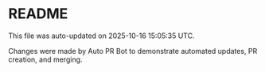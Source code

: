 # README

This file was auto-updated on 2025-10-16 15:05:35 UTC.

Changes were made by Auto PR Bot to demonstrate automated updates, PR creation, and merging.
